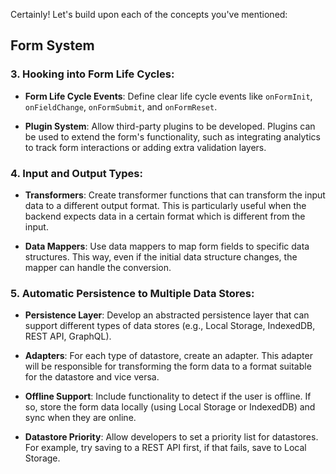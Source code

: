 Certainly! Let's build upon each of the concepts you've mentioned:

## Form System

### 3. Hooking into Form Life Cycles:

- **Form Life Cycle Events**: Define clear life cycle events like `onFormInit`, `onFieldChange`, `onFormSubmit`, and `onFormReset`.

- **Plugin System**: Allow third-party plugins to be developed. Plugins can be used to extend the form's functionality, such as integrating analytics to track form interactions or adding extra validation layers.

### 4. Input and Output Types:

- **Transformers**: Create transformer functions that can transform the input data to a different output format. This is particularly useful when the backend expects data in a certain format which is different from the input.

- **Data Mappers**: Use data mappers to map form fields to specific data structures. This way, even if the initial data structure changes, the mapper can handle the conversion.

### 5. Automatic Persistence to Multiple Data Stores:

- **Persistence Layer**: Develop an abstracted persistence layer that can support different types of data stores (e.g., Local Storage, IndexedDB, REST API, GraphQL). 

- **Adapters**: For each type of datastore, create an adapter. This adapter will be responsible for transforming the form data to a format suitable for the datastore and vice versa.

- **Offline Support**: Include functionality to detect if the user is offline. If so, store the form data locally (using Local Storage or IndexedDB) and sync when they are online.

- **Datastore Priority**: Allow developers to set a priority list for datastores. For example, try saving to a REST API first, if that fails, save to Local Storage.


